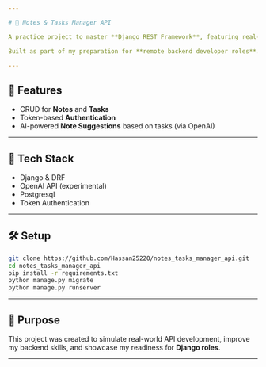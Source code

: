```yaml
---

# 📝 Notes & Tasks Manager API

A practice project to master **Django REST Framework**, featuring real-world **CRUD operations**, **Authentication**, **Filtering**, **Pagination**, and basic **AI integration**.

Built as part of my preparation for **remote backend developer roles**.

---
```


## 🔧 Features

* CRUD for **Notes** and **Tasks**
* Token-based **Authentication**
* AI-powered **Note Suggestions** based on tasks (via OpenAI)

---

## 🚀 Tech Stack

* Django & DRF
* OpenAI API (experimental)
* Postgresql
* Token Authentication

---

## 🛠️ Setup

```bash
git clone https://github.com/Hassan25220/notes_tasks_manager_api.git
cd notes_tasks_manager_api
pip install -r requirements.txt
python manage.py migrate
python manage.py runserver
```

---

## 📌 Purpose

This project was created to simulate real-world API development, improve my backend skills, and showcase my readiness for **Django roles**.

---
